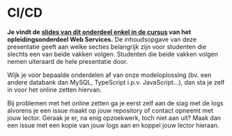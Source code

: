 # CI/CD

**Je vindt de [slides van dit onderdeel enkel in de cursus](https://hogent-web.github.io/webservices-slides/9-cicd.html?presentation=false) van het opleidingsonderdeel Web Services.** De inhoudsopgave van deze presentatie geeft aan welke secties belangrijk zijn voor studenten die slechts een van beide vakken volgen. Studenten die beide vakken volgen nemen uiteraard de hele presentatie door.

Wijk je voor bepaalde onderdelen af van onze modeloplossing (bv. een andere databank dan MySQL, TypeScript i.p.v. JavaScript...), dan sta je zelf in voor het online zetten hiervan.

Bij problemen met het online zetten ga je eerst zelf aan de slag met de logs alvorens je een issue maakt op jouw repository of contact opneemt met jouw lector. Geraak je er, na enig opzoekwerk, toch niet aan uit? Maak dan een issue met een kopie van jouw logs aan en koppel jouw lector hieraan.
